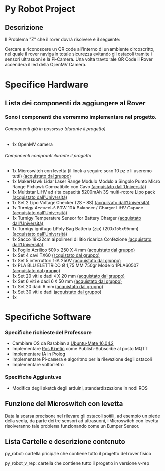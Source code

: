 # Py Robot Project
## Descrizione 
Il Problema "Z" che il rover dovrà risolvere è il seguente:

Cercare e riconoscere un QR code all'interno di un ambiente circoscritto, nel quale il rover naviga in totale sicurezza evitando gli ostacoli tramite i sensori ultrasuoni e la Pi-Camera.
Una volta travto tale QR Code il Rover accendera il led della OpenMV Camera. 

# Specifice Hardware

## Lista dei componenti da aggiungere al Rover 
### Sono i componenti che vorremmo implementare nel progetto.
###### Componenti già in possesso (durante il progetto)
* 1x OpenMV camera 

###### Componenti compranti durante il progetto
* 1x Microswitch con levetta (il linck a seguire sono 10 pz e li useremo tutti) [(acquistato dal gruppo)](https://www.amazon.it/ROSENICE-Pezzi-Interruttore-Levetta-Micro/dp/B01JRORHGE)
* 1x MakerHawk Lidar Laser Range Modulo Modulo a Singolo Punto Micro Range Pixhawk Compatibile con Cavo  [(acquistato dall'Università)](https://www.amazon.it/MakerHawk-Modulo-Singolo-Pixhawk-Compatibile/dp/B0778B15G7/ref=sr_1_1?ie=UTF8&qid=1517130708&sr=8-1&keywords=lidar)
* 1x Multistar LiHV ad alta capacità 5200mAh 3S multi-rotore Lipo pack [(acquistato dall'Università)](https://www.amazon.it/Multistar-LiHV-Capacity-5200mAh-Multi-Rotor/dp/B01BJCZ2G4/ref=sr_1_1?ie=UTF8&qid=1517130402&sr=8-1&keywords=LiHV+5200mAh)
* 1x Set 2 Lipo Voltage Checker (2S - 8S) [(acquistato dall'Università)](https://www.amazon.it/WOSKY-Battery-Indicator-helicopter-quadcopter/dp/B072J71G72/ref=sr_1_2?ie=UTF8&qid=1517130448&sr=8-2&keywords=Lipo+Voltage+Checker)
* 1x Turnigy Accucel-6 80W 10A Balancer / Charger LiHV Capace [(acquistato dall'Università)](https://hobbyking.com/it_it/turnigy-accucel-6-80w-10a-balancer-charger-lihv-capable.html)
* 1x Turnigy Temperature Sensor for Battery Charger [(acquistato dall'Università)](https://hobbyking.com/it_it/turnigy-temperature-sensor-for-battery-charger.html)
* 1x Turnigy ignifugo LiPoly Bag Batteria (zip) (200x155x95mm) [(acquistato dall'Università)](https://hobbyking.com/it_it/fire-retardant-lipo-battery-bag-220x155x115mm-with-handle.html)
* 1x Sacco 18x22cm ai polimeri di litio ricarica Confezione [(acquistato dall'Università)](https://hobbyking.com/it_it/lithium-polymer-charge-pack-18x22cm-sack.html)
* 1x Foglio Acrilico 500 x 250 X 4 mm [(acquistato dal gruppo)](https://www.amazon.it/Sintetico-Trasparente-Lastra-500x250-spessore/dp/B00HWRE7SK/) 
* 1x Set 4 cavi TX60 [(acquistato dal gruppo)](https://www.amazon.it/gp/product/B07D71VHFG/)
* 1x Set 5 interruttori 16A 250V [(acquistato dal gruppo)](https://www.amazon.it/gp/product/B00WJLF8OQ/)
* 1x PLA BLU ELETTRICO Ø 1,75 MM 750gr Modello  1PLA60507 [(acquistato dal gruppo)](https://www.filoalfa3d.com/it/filo-175mm/8-pla-blu-elettrico-o-175-mm-8050327033504.html)
* 1x Set 20 viti e dadi 4 X 20 mm  [(acquistato dal gruppo)](https://www.leroymerlin.it/catalogo/bullone-testa-bombata-m4-x-20-mm-34445565-p?gclid=Cj0KCQiAlIXfBRCpARIsAKvManzlhvFJpEP3HyM3gSsFAGcJgsQf-8WgaicOumIYycRNrjLbfv6ho8MaApCfEALw_wcB)
* 1x Set 6 viti e dadi 6 X 50 mm [(acquistato dal gruppo)](https://www.leroymerlin.it/catalogo/bullone-testa-bombata-m6-x-50-mm-34445726-p?gclid=Cj0KCQiAlIXfBRCpARIsAKvManxFwbnbfdylts2BuHVImZX7GndCMJnq7RmF7LeRsAEqB0qyiCXRvHUaAoRLEALw_wcB)
* 1x Set 20 dadi 6 mm [(acquistato dal gruppo)](https://www.leroymerlin.it/catalogo/dado-autobloccante--m6-35746193-p?gclid=Cj0KCQiAlIXfBRCpARIsAKvManxTQPTG5XGKhWoKxlfpq0MXHgLS1shyihVZla3xUCn0OIvXjLxpkvcaAiuMEALw_wcB)
* 1x Set 30 viti e dadi [(acquistato dal gruppo)](https://www.weldom.fr/weldom/boulon-6-pans-6-8-3x10-acier-zingue-sac-30-1093856.html)
* 1x 

# Specifiche Software

### Specifiche richieste del Professore 
* Cambiare OS da Raspbian a [Ubuntu-Mate 16.04.2](https://ubuntu-mate.org/raspberry-pi)
* Implementare [Ros Kinetic](http://wiki.ros.org/kinetic) come Publish-Subscribe al posto MQTT 
* Implementare IA in Prolog
* Implementare Pi-camera e algoritmo per la rilevazione degli ostacoli
* Implementare voltometro

### Specifiche Aggiuntuve
* Modifica degli sketch degli arduini, standardizzazione in nodi ROS

## Funzione del Microswitch con levetta
Data la scarsa precisone nel rilevare gli ostacoli sottili, ad esempio un piede della sedia, da parte dei tre sensori ad ultrasuoni, i Microswitch con levetta risolveranno tale problema funzionando come un Bumper Sensor.  


## Lista Cartelle e descrizione contenuto

>
py_robot: cartella pricipale che contiene tutto il progetto del rover fisico
>>
py_robot_v_rep: cartella che contiene tutto il progetto in versione v-rep
>>
